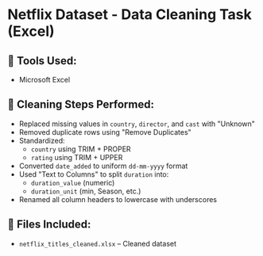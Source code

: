 # Netflix Dataset - Data Cleaning Task (Excel)

## 🔧 Tools Used:
- Microsoft Excel

## 🧹 Cleaning Steps Performed:
- Replaced missing values in `country`, `director`, and `cast` with "Unknown"
- Removed duplicate rows using "Remove Duplicates"
- Standardized:
  - `country` using TRIM + PROPER
  - `rating` using TRIM + UPPER
- Converted `date_added` to uniform `dd-mm-yyyy` format
- Used "Text to Columns" to split `duration` into:
  - `duration_value` (numeric)
  - `duration_unit` (min, Season, etc.)
- Renamed all column headers to lowercase with underscores

## 📁 Files Included:
- `netflix_titles_cleaned.xlsx` – Cleaned dataset
